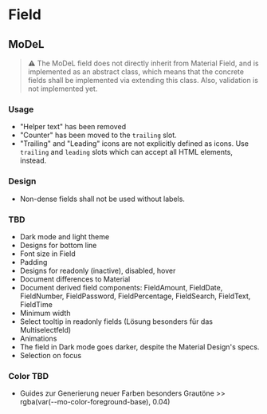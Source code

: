 # Field

<!--- MDL: https://material.io/components/text-fields -->

## MoDeL
> ⚠ The MoDeL field does not directly inherit from Material Field, and is implemented as an abstract class, which means that the concrete fields shall be implemented via extending this class. Also, validation is not implemented yet.

### Usage
- "Helper text" has been removed
- "Counter" has been moved to the `trailing` slot.
- "Trailing" and "Leading" icons are not explicitly defined as icons. Use `trailing` and `leading` slots which can accept all HTML elements, instead.

### Design
- Non-dense fields shall not be used without labels.

### TBD
- Dark mode and light theme
- Designs for bottom line
- Font size in Field
- Padding
- Designs for readonly (inactive), disabled, hover
- Document differences to Material
- Document derived field components: FieldAmount, FieldDate, FieldNumber, FieldPassword, FieldPercentage, FieldSearch, FieldText, FieldTime
- Minimum width
- Select tooltip in readonly fields (Lösung besonders für das Multiselectfeld)
- Animations
- The field in Dark mode goes darker, despite the Material Design's specs.
- Selection on focus

### Color TBD
- Guides zur Generierung neuer Farben besonders Grautöne >> rgba(var(--mo-color-foreground-base), 0.04)